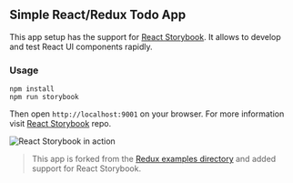 ## Simple React/Redux Todo App

This app setup has the support for [React Storybook](https://github.com/kadirahq/react-storybook). It allows to develop and test React UI components rapidly.

### Usage

```
npm install
npm run storybook
```

Then open `http://localhost:9001` on your browser. For more information visit [React Storybook](https://github.com/kadirahq/react-storybook) repo.

![React Storybook in action](.github/demo.png)

> This app is forked from the [Redux examples directory](https://github.com/reactjs/redux/tree/master/examples/todomvc) and added support for React Storybook.
